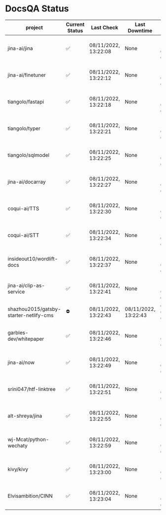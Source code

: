 # DocsQA Status

|               project                |Current Status|     Last Check     |   Last Downtime    |              % Uptime              |
|--------------------------------------|--------------|--------------------|--------------------|------------------------------------|
|jina-ai/jina                          |✅            |08/11/2022, 13:22:08|None                |100.000 (since 08/11/2022, 05:10:08)|
|jina-ai/finetuner                     |✅            |08/11/2022, 13:22:12|None                |100.000 (since 08/11/2022, 05:10:08)|
|tiangolo/fastapi                      |✅            |08/11/2022, 13:22:18|None                |100.000 (since 08/11/2022, 05:10:08)|
|tiangolo/typer                        |✅            |08/11/2022, 13:22:21|None                |100.000 (since 08/11/2022, 05:10:08)|
|tiangolo/sqlmodel                     |✅            |08/11/2022, 13:22:25|None                |100.000 (since 08/11/2022, 05:10:08)|
|jina-ai/docarray                      |✅            |08/11/2022, 13:22:27|None                |100.000 (since 08/11/2022, 05:10:08)|
|coqui-ai/TTS                          |✅            |08/11/2022, 13:22:30|None                |100.000 (since 08/11/2022, 05:10:08)|
|coqui-ai/STT                          |✅            |08/11/2022, 13:22:34|None                |100.000 (since 08/11/2022, 05:10:08)|
|insideout10/wordlift-docs             |✅            |08/11/2022, 13:22:37|None                |100.000 (since 08/11/2022, 05:10:08)|
|jina-ai/clip-as-service               |✅            |08/11/2022, 13:22:41|None                |100.000 (since 08/11/2022, 05:10:08)|
|shazhou2015/gatsby-starter-netlify-cms|⛔️           |08/11/2022, 13:22:43|08/11/2022, 13:22:43|0.000 (since 08/11/2022, 05:10:08)  |
|garbles-dev/whitepaper                |✅            |08/11/2022, 13:22:46|None                |100.000 (since 08/11/2022, 05:10:08)|
|jina-ai/now                           |✅            |08/11/2022, 13:22:49|None                |100.000 (since 08/11/2022, 05:10:08)|
|srini047/htf-linktree                 |✅            |08/11/2022, 13:22:51|None                |100.000 (since 08/11/2022, 05:10:08)|
|alt-shreya/jina                       |✅            |08/11/2022, 13:22:55|None                |100.000 (since 08/11/2022, 05:10:08)|
|wj-Mcat/python-wechaty                |✅            |08/11/2022, 13:22:59|None                |100.000 (since 08/11/2022, 05:10:08)|
|kivy/kivy                             |✅            |08/11/2022, 13:23:00|None                |100.000 (since 08/11/2022, 05:10:08)|
|Elvisambition/CINN                    |✅            |08/11/2022, 13:23:04|None                |100.000 (since 08/11/2022, 05:10:08)|
